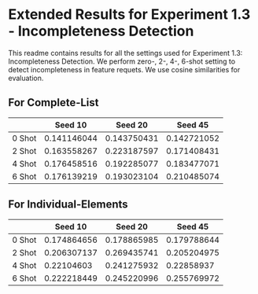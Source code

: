 # Extended Results for Experiment 1.3 - Incompleteness Detection 

This readme contains results for all the settings used for Experiment 1.3: Incompleteness Detection. We perform zero-, 2-, 4-, 6-shot setting to detect incompleteness in feature requets. We use cosine similarities for evaluation. 

## For **Complete-List**

|        | Seed 10     | Seed 20     | Seed 45     |
|--------|-------------|-------------|-------------|
| 0 Shot | 0.141146044 | 0.143750431 | 0.142721052 |
| 2 Shot | 0.163558267 | 0.223187597 | 0.171408431 |
| 4 Shot | 0.176458516 | 0.192285077 | 0.183477071 |
| 6 Shot | 0.176139219 | 0.193023104 | 0.210485074 |


## For **Individual-Elements**

|        | Seed 10     | Seed 20     | Seed 45     |
|--------|-------------|-------------|-------------|
| 0 Shot | 0.174864656 | 0.178865985 | 0.179788644 |
| 2 Shot | 0.206307137 | 0.269435741 | 0.205204975 |
| 4 Shot | 0.22104603  | 0.241275932 | 0.22858937  |
| 6 Shot | 0.222218449 | 0.245220996 | 0.255769972 |

